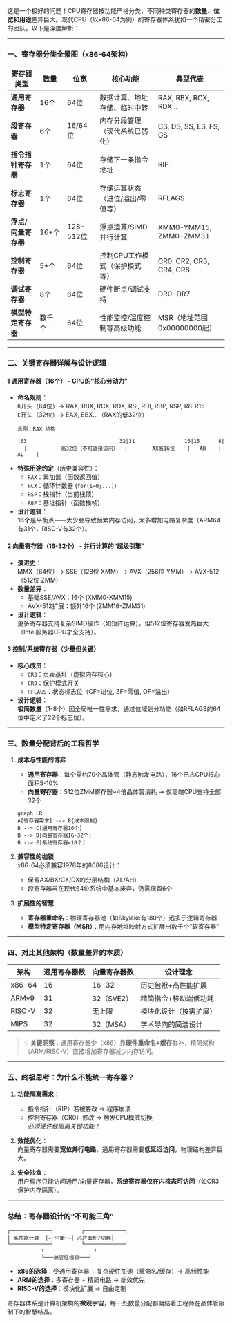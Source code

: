 这是一个极好的问题！CPU寄存器按功能严格分类，不同种类寄存器的**数量、位宽和用途**差异巨大。现代CPU（以x86-64为例）的寄存器体系犹如一个精密分工的团队，以下是深度解析：

---

### 一、寄存器分类全景图（x86-64架构）
| **寄存器类型**    | **数量** | **位宽**   | **核心功能**          | **典型代表**                |
| ------------ | ------ | -------- | ----------------- | ----------------------- |
| **通用寄存器**    | 16个    | 64位      | 数据计算、地址存储、临时中转    | RAX, RBX, RCX, RDX...   |
| **段寄存器**     | 6个     | 16/64位   | 内存分段管理（现代系统已弱化）   | CS, DS, SS, ES, FS, GS  |
| **指令指针寄存器**  | 1个     | 64位      | 存储下一条指令地址         | RIP                     |
| **标志寄存器**    | 1个     | 64位      | 存储运算状态（进位/溢出/零值等） | RFLAGS                  |
| **浮点/向量寄存器** | 16+个   | 128-512位 | 浮点运算/SIMD并行计算     | XMM0-YMM15, ZMM0-ZMM31  |
| **控制寄存器**    | 5+个    | 64位      | 控制CPU工作模式（保护模式等）  | CR0, CR2, CR3, CR4, CR8 |
| **调试寄存器**    | 8个     | 64位      | 硬件断点/调试支持         | DR0-DR7                 |
| **模型特定寄存器**  | 数千个    | 64位      | 性能监控/温度控制等高级功能    | MSR（地址范围0x00000000起）    |

---

### 二、关键寄存器详解与设计逻辑
#### 1️ **通用寄存器（16个）** - CPU的“核心劳动力”
- **命名规则**：  
  `R`开头（64位）→ RAX, RBX, RCX, RDX, RSI, RDI, RBP, RSP, R8-R15  
  `E`开头（32位）→ EAX, EBX...（RAX的低32位）
  ```plaintext
  示例：RAX 结构
    |63______________________________32|31________________16|15______8|7_______0|
    |           高32位（不可直接访问）  |        AX高16位    |   AH    |   AL    |
  ```
- **特殊用途约定**（历史兼容性）：  
  - `RAX`：累加器（函数返回值）  
  - `RCX`：循环计数器 (`for(i=0;...)`)  
  - `RSP`：栈指针（当前栈顶）  
  - `RBP`：基址指针（函数栈帧）  
- **设计逻辑**：  
  **16个**是平衡点——太少会导致频繁内存访问，太多增加电路复杂度（ARM64有31个，RISC-V有32个）。

#### 2️ **向量寄存器（16-32个）** - 并行计算的“超级引擎”
- **演进史**：  
  MMX（64位）→ SSE（128位 XMM）→ AVX（256位 YMM）→ AVX-512（512位 ZMM）
- **数量差异**：  
  - 基础SSE/AVX：16个 (XMM0-XMM15)  
  - AVX-512扩展：额外16个 (ZMM16-ZMM31)  
- **设计逻辑**：  
  更多寄存器支持复杂SIMD操作（如矩阵运算），但512位寄存器发热巨大（Intel服务器CPU才全支持）。

#### 3️ **控制/系统寄存器（少量但关键）**
- **核心成员**：  
  - `CR3`：页表基址（虚拟内存核心）  
  - `CR0`：保护模式开关  
  - `RFLAGS`：状态标志位（CF=进位, ZF=零值, OF=溢出）  
- **设计逻辑**：  
  **极简数量**（1-8个）因全局唯一性需求，通过位域划分功能（如RFLAGS的64位中定义了22个标志位）。

---

### 三、数量分配背后的工程哲学
1. **成本与性能的博弈**  
   - **通用寄存器**：每个需约70个晶体管（静态触发电路），16个已占CPU核心面积5-10%  
   - **向量寄存器**：512位ZMM寄存器≈4倍晶体管消耗 → 仅高端CPU支持全部32个  
   ```mermaid
   graph LR
   A[寄存器需求] --> B{成本限制}
   B --> C[通用寄存器16个]
   B --> D[向量寄存器16-32个]
   B --> E[系统寄存器<10个]
   ```

2. **兼容性的枷锁**  
   x86-64必须兼容1978年的8086设计：  
   - 保留AX/BX/CX/DX的分层结构（AL/AH）  
   - 段寄存器虽在现代64位系统中基本废弃，仍需保留6个

3. **扩展性的智慧**  
   - **寄存器重命名**：物理寄存器池（如Skylake有180个）远多于逻辑寄存器  
   - **模型特定寄存器（MSR）**：用内存地址映射方式扩展出数千个“软寄存器”

---

### 四、对比其他架构（数量差异的本质）
| 架构     | 通用寄存器数 | 向量寄存器数   | 设计理念        |
| ------ | ------ | -------- | ----------- |
| x86-64 | 16     | 16-32    | 历史包袱+高性能扩展  |
| ARMv9  | 31     | 32（SVE2） | 精简指令+移动端低功耗 |
| RISC-V | 32     | 无上限      | 模块化设计（按需扩展） |
| MIPS   | 32     | 32（MSA）  | 学术导向的简洁设计   |

> 💡 **关键洞察**：通用寄存器少（x86）靠**硬件重命名+缓存**弥补，精简架构（ARM/RISC-V）直接增加寄存器减少内存访问。

---

### 五、终极思考：为什么不能统一寄存器？
1. **功能隔离需求**：  
   - 指令指针（RIP）若被篡改 → 程序崩溃  
   - 控制寄存器（CR0）修改 → 触发CPU模式切换  
   *必须硬件级隔离关键功能！*

2. **效能优化**：  
   向量寄存器需要**宽位并行电路**，通用寄存器需要**低延迟访问**，物理结构差异巨大。

3. **安全沙盒**：  
   用户程序只能访问通用/向量寄存器，**系统寄存器仅在内核态可访问**（如CR3保护内存隔离）。

---

### 总结：寄存器设计的“不可能三角”
```center
┌─────────────┐         ┌─────────────┐
│ 高性能计算  │←─平衡─→│ 芯片面积/功耗│
└─────────────┘         └─────────────┘
           ↑                ↑
           └───兼容性枷锁───┘
```
- **x86的选择**：少通用寄存器 + 复杂硬件加速（重命名/缓存）→ 高频性能  
- **ARM的选择**：多寄存器 + 精简电路 → 能效优先  
- **RISC-V的选择**：模块化扩展 → 自由定制  

寄存器体系是计算机架构的**微观宇宙**，每一处数量分配都凝结着工程师在晶体管限制下的智慧结晶。
